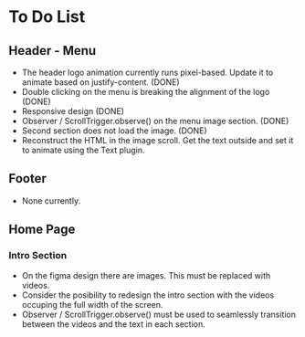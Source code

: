 # To Do List

## Header - Menu
- The header logo animation currently runs pixel-based. Update it to animate based on justify-content. (DONE)
- Double clicking on the menu is breaking the alignment of the logo (DONE)
- Responsive design (DONE)
- Observer / ScrollTrigger.observe() on the menu image section. (DONE)
- Second section does not load the image. (DONE)
- Reconstruct the HTML in the image scroll. Get the text outside and set it to animate using the Text plugin.

## Footer
- None currently.

## Home Page
### Intro Section
- On the figma design there are images. This must be replaced with videos. 
- Consider the posibility to redesign the intro section with the videos occuping the full width of the screen.
- Observer / ScrollTrigger.observe() must be used to seamlessly transition between the videos and the text in each section.
